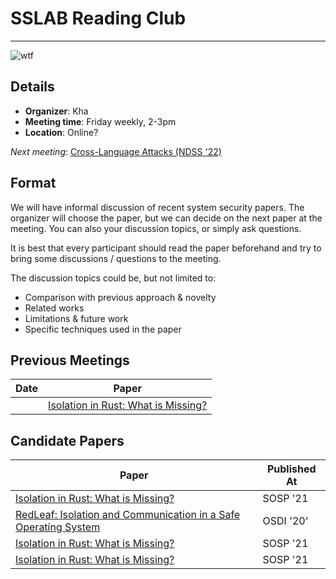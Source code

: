 # SSLAB Reading Club
---
![wtf](/1a9.gif)


## Details
- **Organizer**: Kha
- **Meeting time**: Friday weekly, 2-3pm
- **Location**: Online?


*Next meeting*: [Cross-Language Attacks (NDSS '22)](https://www.ndss-symposium.org/wp-content/uploads/2022-78-paper.pdf)


## Format 
We will have informal discussion of recent system security papers. The organizer will choose the paper, but we can decide on the next paper at the meeting.
You can also your discussion topics, or simply ask questions.

It is best that every participant should read the paper beforehand and try to bring some discussions / questions to the meeting. 

The discussion topics could be, but not limited to:
- Comparison with previous approach & novelty
- Related works
- Limitations & future work
- Specific techniques used in the paper

<!-- I think the most simple way to bring discussions is to try to answer a question about the paper and convince everyone about your answer.  -->
<!-- For example, some questions might be: -->
<!-- - What are the problem addressed by the papers? What did the paper (and other papers) say about the challenges?  -->
<!-- - What were the previous approaches, and how did the proposed methods improves over the previous approaches? -->
<!-- - Is there still open challenges? -->
<!-- - Does the proposed approach requires any assumptions? Are they reasonable? -->
<!-- - What could be done differently if you were to solve the same challenges? -->


## Previous Meetings
| Date | Paper |
| --- | --- | 
| | [Isolation in Rust: What is Missing?](https://dl.acm.org/doi/10.1145/3477113.3487272) |
## Candidate Papers 
| Paper | Published At | 
| --- | --- | 
| [Isolation in Rust: What is Missing?](https://dl.acm.org/doi/10.1145/3477113.3487272) |SOSP '21 |
| [RedLeaf: Isolation and Communication in a Safe Operating System](https://www.usenix.org/conference/osdi20/presentation/narayanan-vikram) | OSDI '20' |
| [Isolation in Rust: What is Missing?](https://dl.acm.org/doi/10.1145/3477113.3487272) |SOSP '21 |
| [Isolation in Rust: What is Missing?](https://dl.acm.org/doi/10.1145/3477113.3487272) |SOSP '21 |

